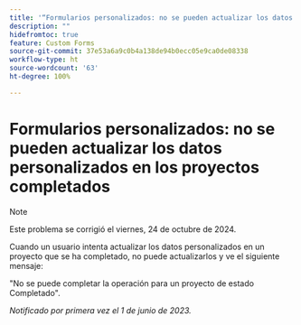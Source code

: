 ```yaml
---
title: '“Formularios personalizados: no se pueden actualizar los datos personalizados en los proyectos completados”'
description: ""
hidefromtoc: true
feature: Custom Forms
source-git-commit: 37e53a6a9c0b4a138de94b0ecc05e9ca0de08338
workflow-type: ht
source-wordcount: '63'
ht-degree: 100%

---
```



# Formularios personalizados: no se pueden actualizar los datos personalizados en los proyectos completados

>[!NOTE]
>
>Este problema se corrigió el viernes, 24 de octubre de 2024.

Cuando un usuario intenta actualizar los datos personalizados en un proyecto que se ha completado, no puede actualizarlos y ve el siguiente mensaje:

&quot;No se puede completar la operación para un proyecto de estado Completado&quot;.

_Notificado por primera vez el 1 de junio de 2023._
